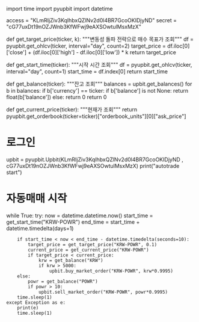 import time
import pyupbit
import datetime

access = "KLmRIjZiv3KqlhbxQZlNv2d0l4BR7GcoOKIDjyND"
secret = "cG77uxDt19nOZJWnb3KfWFwj9eAXSOwtulMsxMzX"


def get_target_price(ticker, k):
    """변동성 돌파 전략으로 매수 목표가 조회"""
    df = pyupbit.get_ohlcv(ticker, interval="day", count=2)
    target_price = df.iloc[0]['close'] + (df.iloc[0]['high'] - df.iloc[0]['low']) * k
    return target_price

def get_start_time(ticker):
    """시작 시간 조회"""
    df = pyupbit.get_ohlcv(ticker, interval="day", count=1)
    start_time = df.index[0]
    return start_time

def get_balance(ticker):
    """잔고 조회"""
    balances = upbit.get_balances()
    for b in balances:
        if b['currency'] == ticker:
            if b['balance'] is not None:
                return float(b['balance'])
            else:
                return 0
    return 0

def get_current_price(ticker):
    """현재가 조회"""
    return pyupbit.get_orderbook(ticker=ticker)["orderbook_units"][0]["ask_price"]

# 로그인
upbit = pyupbit.Upbit(KLmRIjZiv3KqlhbxQZlNv2d0l4BR7GcoOKIDjyND
, cG77uxDt19nOZJWnb3KfWFwj9eAXSOwtulMsxMzX)
print("autotrade start")

# 자동매매 시작
while True:
    try:
        now = datetime.datetime.now()
        start_time = get_start_time("KRW-POWR")
        end_time = start_time + datetime.timedelta(days=1)

        if start_time < now < end_time - datetime.timedelta(seconds=10):
            target_price = get_target_price("KRW-POWR", 0.1)
            current_price = get_current_price("KRW-POWR")
            if target_price < current_price:
                krw = get_balance("KRW")
                if krw > 5000:
                    upbit.buy_market_order("KRW-POWR", krw*0.9995)
        else:
            powr = get_balance("POWR")
            if powr > 10:
                upbit.sell_market_order("KRW-POWR", powr*0.9995)
        time.sleep(1)
    except Exception as e:
        print(e)
        time.sleep(1)
